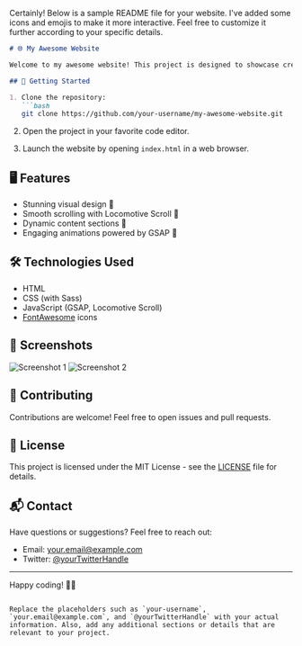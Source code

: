 Certainly! Below is a sample README file for your website. I've added some icons and emojis to make it more interactive. Feel free to customize it further according to your specific details.

```markdown
# 🌐 My Awesome Website

Welcome to my awesome website! This project is designed to showcase creativity and innovation in web development.

## 🚀 Getting Started

1. Clone the repository:
   ```bash
   git clone https://github.com/your-username/my-awesome-website.git
   ```

2. Open the project in your favorite code editor.

3. Launch the website by opening `index.html` in a web browser.

## 🖥️ Features

- Stunning visual design 🎨
- Smooth scrolling with Locomotive Scroll 🔄
- Dynamic content sections 📜
- Engaging animations powered by GSAP 🌟

## 🛠️ Technologies Used

- HTML
- CSS (with Sass)
- JavaScript (GSAP, Locomotive Scroll)
- [FontAwesome](https://fontawesome.com/) icons

## 📸 Screenshots

![Screenshot 1](screenshots/screenshot1.png)
![Screenshot 2](screenshots/screenshot2.png)

## 🤝 Contributing

Contributions are welcome! Feel free to open issues and pull requests.

## 📝 License

This project is licensed under the MIT License - see the [LICENSE](LICENSE) file for details.

## 📬 Contact

Have questions or suggestions? Feel free to reach out:
- Email: your.email@example.com
- Twitter: [@yourTwitterHandle](https://twitter.com/yourTwitterHandle)

---

Happy coding! 🚀✨
```

Replace the placeholders such as `your-username`, `your.email@example.com`, and `@yourTwitterHandle` with your actual information. Also, add any additional sections or details that are relevant to your project.
